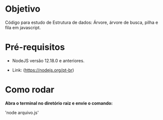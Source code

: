 # Objetivo

Código para estudo de Estrutura de dados: Árvore, árvore de busca, pilha e fila em javascript.

# Pré-requisitos

 - NodeJS versão 12.18.0 e anteriores.

- Link: (https://nodejs.org/pt-br)

# Como rodar

**Abra o terminal no diretório raiz e envie o comando:**

'node arquivo.js'



